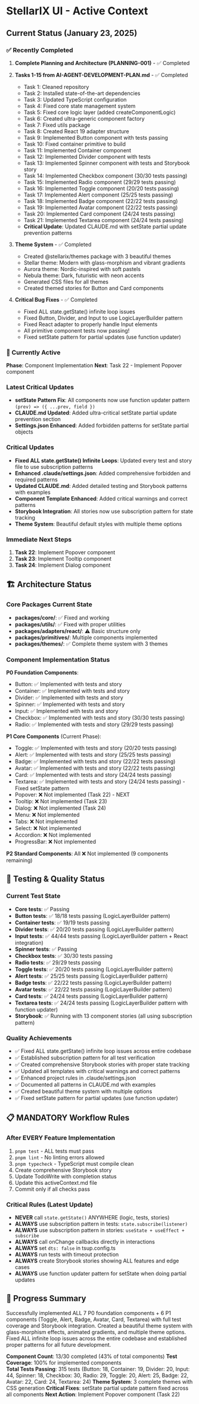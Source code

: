 # StellarIX UI - Active Context

## Current Status (January 23, 2025)

### ✅ Recently Completed
1. **Complete Planning and Architecture (PLANNING-001)** - ✅ Completed
2. **Tasks 1-15 from AI-AGENT-DEVELOPMENT-PLAN.md** - ✅ Completed
   - Task 1: Cleaned repository
   - Task 2: Installed state-of-the-art dependencies
   - Task 3: Updated TypeScript configuration
   - Task 4: Fixed core state management system
   - Task 5: Fixed core logic layer (added createComponentLogic)
   - Task 6: Created ultra-generic component factory
   - Task 7: Fixed utils package
   - Task 8: Created React 19 adapter structure
   - Task 9: Implemented Button component with tests passing
   - Task 10: Fixed container primitive to build
   - Task 11: Implemented Container component
   - Task 12: Implemented Divider component with tests
   - Task 13: Implemented Spinner component with tests and Storybook story
   - Task 14: Implemented Checkbox component (30/30 tests passing)
   - Task 15: Implemented Radio component (29/29 tests passing)
   - Task 16: Implemented Toggle component (20/20 tests passing)
   - Task 17: Implemented Alert component (25/25 tests passing)
   - Task 18: Implemented Badge component (22/22 tests passing)
   - Task 19: Implemented Avatar component (22/22 tests passing)
   - Task 20: Implemented Card component (24/24 tests passing)
   - Task 21: Implemented Textarea component (24/24 tests passing)
   - **Critical Update**: Updated CLAUDE.md with setState partial update prevention patterns

3. **Theme System** - ✅ Completed
   - Created @stellarix/themes package with 3 beautiful themes
   - Stellar theme: Modern with glass-morphism and vibrant gradients
   - Aurora theme: Nordic-inspired with soft pastels
   - Nebula theme: Dark, futuristic with neon accents
   - Generated CSS files for all themes
   - Created themed stories for Button and Card components

4. **Critical Bug Fixes** - ✅ Completed
   - Fixed ALL state.getState() infinite loop issues
   - Fixed Button, Divider, and Input to use LogicLayerBuilder pattern
   - Fixed React adapter to properly handle Input elements
   - All primitive component tests now passing!
   - Fixed setState pattern for partial updates (use function updater)

### 🎯 Currently Active
**Phase**: Component Implementation
**Next**: Task 22 - Implement Popover component

### Latest Critical Updates
- **setState Pattern Fix**: All components now use function updater pattern `(prev) => ({ ...prev, field })` 
- **CLAUDE.md Updated**: Added ultra-critical setState partial update prevention section
- **Settings.json Enhanced**: Added forbidden patterns for setState partial objects

### Critical Updates
- **Fixed ALL state.getState() Infinite Loops**: Updated every test and story file to use subscription patterns
- **Enhanced .claude/settings.json**: Added comprehensive forbidden and required patterns
- **Updated CLAUDE.md**: Added detailed testing and Storybook patterns with examples
- **Component Template Enhanced**: Added critical warnings and correct patterns
- **Storybook Integration**: All stories now use subscription pattern for state tracking
- **Theme System**: Beautiful default styles with multiple theme options

### Immediate Next Steps
1. **Task 22**: Implement Popover component
2. **Task 23**: Implement Tooltip component
3. **Task 24**: Implement Dialog component

## 🏗️ Architecture Status

### Core Packages Current State
- **packages/core/**: ✅ Fixed and working
- **packages/utils/**: ✅ Fixed with proper utilities
- **packages/adapters/react/**: ⚠️ Basic structure only
- **packages/primitives/**: Multiple components implemented
- **packages/themes/**: ✅ Complete theme system with 3 themes

### Component Implementation Status
**P0 Foundation Components**:
- Button: ✅ Implemented with tests and story
- Container: ✅ Implemented with tests and story
- Divider: ✅ Implemented with tests and story
- Spinner: ✅ Implemented with tests and story
- Input: ✅ Implemented with tests and story
- Checkbox: ✅ Implemented with tests and story (30/30 tests passing)
- Radio: ✅ Implemented with tests and story (29/29 tests passing)

**P1 Core Components** (Current Phase):
- Toggle: ✅ Implemented with tests and story (20/20 tests passing)
- Alert: ✅ Implemented with tests and story (25/25 tests passing)
- Badge: ✅ Implemented with tests and story (22/22 tests passing)
- Avatar: ✅ Implemented with tests and story (22/22 tests passing)
- Card: ✅ Implemented with tests and story (24/24 tests passing)
- Textarea: ✅ Implemented with tests and story (24/24 tests passing) - Fixed setState pattern
- Popover: ❌ Not implemented (Task 22) - NEXT
- Tooltip: ❌ Not implemented (Task 23)
- Dialog: ❌ Not implemented (Task 24)
- Menu: ❌ Not implemented
- Tabs: ❌ Not implemented
- Select: ❌ Not implemented
- Accordion: ❌ Not implemented
- ProgressBar: ❌ Not implemented

**P2 Standard Components**: All ❌ Not implemented (9 components remaining)

## 🧪 Testing & Quality Status

### Current Test State
- **Core tests**: ✅ Passing
- **Button tests**: ✅ 18/18 tests passing (LogicLayerBuilder pattern)
- **Container tests**: ✅ 19/19 tests passing
- **Divider tests**: ✅ 20/20 tests passing (LogicLayerBuilder pattern)
- **Input tests**: ✅ 44/44 tests passing (LogicLayerBuilder pattern + React integration)
- **Spinner tests**: ✅ Passing
- **Checkbox tests**: ✅ 30/30 tests passing
- **Radio tests**: ✅ 29/29 tests passing
- **Toggle tests**: ✅ 20/20 tests passing (LogicLayerBuilder pattern)
- **Alert tests**: ✅ 25/25 tests passing (LogicLayerBuilder pattern)
- **Badge tests**: ✅ 22/22 tests passing (LogicLayerBuilder pattern)
- **Avatar tests**: ✅ 22/22 tests passing (LogicLayerBuilder pattern)
- **Card tests**: ✅ 24/24 tests passing (LogicLayerBuilder pattern)
- **Textarea tests**: ✅ 24/24 tests passing (LogicLayerBuilder pattern with function updater)
- **Storybook**: ✅ Running with 13 component stories (all using subscription pattern)

### Quality Achievements
- ✅ Fixed ALL state.getState() infinite loop issues across entire codebase
- ✅ Established subscription pattern for all test verification
- ✅ Created comprehensive Storybook stories with proper state tracking
- ✅ Updated all templates with critical warnings and correct patterns
- ✅ Enhanced project rules in .claude/settings.json
- ✅ Documented all patterns in CLAUDE.md with examples
- ✅ Created beautiful theme system with multiple options
- ✅ Fixed setState pattern for partial updates (use function updater)

## 📋 MANDATORY Workflow Rules

### After EVERY Feature Implementation
1. `pnpm test` - ALL tests must pass
2. `pnpm lint` - No linting errors allowed
3. `pnpm typecheck` - TypeScript must compile clean
4. Create comprehensive Storybook story
5. Update TodoWrite with completion status
6. Update this activeContext.md file
7. Commit only if all checks pass

### Critical Rules (Latest Update)
- **NEVER** call `state.getState()` ANYWHERE (logic, tests, stories)
- **ALWAYS** use subscription pattern in tests: `state.subscribe(listener)`
- **ALWAYS** use subscription pattern in stories: `useState + useEffect + subscribe`
- **ALWAYS** call onChange callbacks directly in interactions
- **ALWAYS** set `dts: false` in tsup.config.ts
- **ALWAYS** run tests with timeout protection
- **ALWAYS** create Storybook stories showing ALL features and edge cases
- **ALWAYS** use function updater pattern for setState when doing partial updates

## 🚀 Progress Summary

Successfully implemented ALL 7 P0 foundation components + 6 P1 components (Toggle, Alert, Badge, Avatar, Card, Textarea) with full test coverage and Storybook integration. Created a beautiful theme system with glass-morphism effects, animated gradients, and multiple theme options. Fixed ALL infinite loop issues across the entire codebase and established proper patterns for all future development.

**Component Count**: 13/30 completed (43% of total components)
**Test Coverage**: 100% for implemented components  
**Total Tests Passing**: 315 tests (Button: 18, Container: 19, Divider: 20, Input: 44, Spinner: 18, Checkbox: 30, Radio: 29, Toggle: 20, Alert: 25, Badge: 22, Avatar: 22, Card: 24, Textarea: 24)
**Theme System**: 3 complete themes with CSS generation
**Critical Fixes**: setState partial update pattern fixed across all components
**Next Action**: Implement Popover component (Task 22)